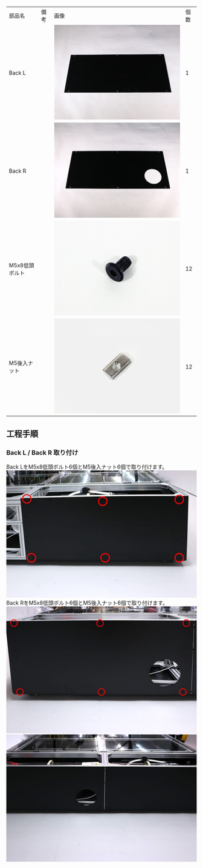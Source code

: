 <table class="packing-list">
    <tbody>
        <tr>
            <td>部品名</td>
            <td>備考</td>
            <td class="packing-img">画像</td>
            <td>個数</td>
        </tr>
        <tr>
            <td>Back L</td>
            <td></td>
            <td><img src="./images/packing/056.jpg" alt="Back L"/></td>
            <td>1</td>
        </tr>
        <tr>
            <td>Back R</td>
            <td></td>
            <td><img src="./images/packing/057.jpg" alt="Back R"/></td>
            <td>1</td>
        </tr>
        <tr>
            <td>M5x8低頭ボルト</td>
            <td></td>
            <td><img src="./images/packing/145.jpg" alt="M5x8低頭ボルト"/></td>
            <td>12</td>
        </tr>
        <tr>
            <td>M5後入ナット</td>
            <td></td>
            <td><img src="./images/packing/139.jpg" alt="M5後入ナット"/></td>
            <td>12</td>
        </tr>
    </tbody>
</table>

## 工程手順

### Back L / Back R 取り付け
Back LをM5x8低頭ボルト6個とM5後入ナット6個で取り付けます。
<img src="./images/029/IMG_2108.jpg"/>
Back RをM5x8低頭ボルト6個とM5後入ナット6個で取り付けます。
<img src="./images/029/IMG_2111.jpg"/>
<img src="./images/029/IMG_2115.jpg"/>

